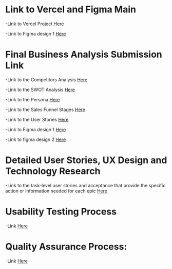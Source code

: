 # Link to Vercel and Figma Main

-Link to Vercel Project [Here](https://is-218-final-beta.vercel.app/)

-Link to Figma design 1 [Here](https://www.figma.com/file/C4rDJpr1dSmhsEmYPrFntX/design-1-(Copy)?type=design&node-id=0-1&mode=design&t=wHVgAWJDciTYN6rp-0)

# Final Business Analysis Submission Link

-Link to the Competitors Analysis [Here](COMPETITOR-ANALYSIS.md) 

-Link to the SWOT Analysis [Here](SWOT-ANAlYSIS.md)

-Link to the Persona [Here](PERSONA.md)

-Link to the Sales Funnel Stages [Here](SALES-FUNNEL.md)

-Link to the User Stories [Here](userstories.md)

-Link to Figma design 1 [Here](https://www.figma.com/file/C4rDJpr1dSmhsEmYPrFntX/design-1-(Copy)?type=design&node-id=0-1&mode=design&t=wHVgAWJDciTYN6rp-0)

-Link to figma design 2 [Here](https://www.figma.com/file/lX4OHgOanpyhoJeVHr2btM/design-1?type=design&mode=design&t=u44seko83zk2h2v8-0)

# Detailed User Stories, UX Design and Technology Research

-Link to the task-level user stories and acceptance that provide the specific action or information needed for each epic [Here](Task-level-user-stories.md)

# Usability Testing Process 
-Link [Here](markdown.md)



# Quality Assurance Process: 

-Link [Here](Quality-Assurance-Process.md)


